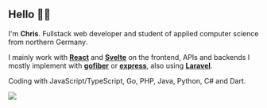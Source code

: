 ## Hello 👋🤓

I'm **Chris**. Fullstack web developer and student of applied computer science from northern Germany.

I mainly work with **[React](https://github.com/facebook/react)** and **[Svelte](https://github.com/sveltejs/svelte)** on the frontend, APIs and backends I mostly implement with **[gofiber](https://github.com/gofiber/fiber)** or **[express](https://github.com/expressjs/express)**, also using **[Laravel](https://github.com/laravel)**.

Coding with JavaScript/TypeScript, Go, PHP, Java, Python, C# and Dart.

![](https://komarev.com/ghpvc/?username=chrispump&color=lightgrey)
